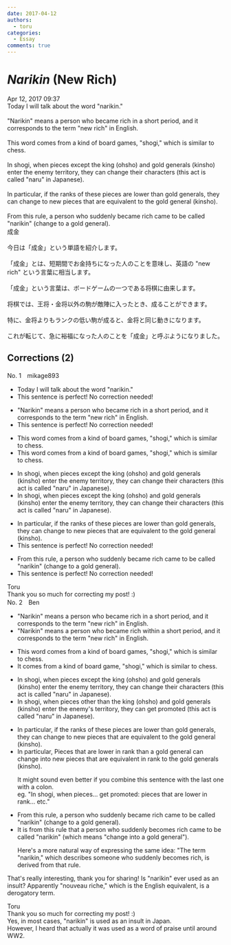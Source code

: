 ```yaml
---
date: 2017-04-12
authors:
  - toru
categories:
  - Essay
comments: true
---
```


# <strong><em>Narikin</strong></em> (New Rich)
<div class="date">Apr 12, 2017 09:37</div>
<div id="post"><div id="body_show_ori">
Today I will talk about the word "narikin."<br/><br/>"Narikin" means a person who became rich in a short period, and it corresponds to the term "new rich" in English.<br/><br/>This word comes from a kind of board games, "shogi," which is similar to chess.<br/><br/>In shogi, when pieces except the king (ohsho) and gold generals (kinsho) enter the enemy territory, they can change their characters (this act is called "naru" in Japanese).<br/><br/>In particular, if the ranks of these pieces are lower than gold generals, they can change to new pieces that are equivalent to the gold general (kinsho).<br/><br/>From this rule, a person who suddenly became rich came to be called "narikin" (change to a gold general).
</div></div>

<!-- more -->

<div id="post_ja"><div id="body_show_mo">
成金<br/><br/>今日は「成金」という単語を紹介します。<br/><br/>「成金」とは、短期間でお金持ちになった人のことを意味し、英語の "new rich" という言葉に相当します。<br/><br/>「成金」という言葉は、ボードゲームの一つである将棋に由来します。<br/><br/>将棋では、王将・金将以外の駒が敵陣に入ったとき、成ることができます。<br/><br/>特に、金将よりもランクの低い駒が成ると、金将と同じ動きになります。<br/><br/>これが転じて、急に裕福になった人のことを「成金」と呼ぶようになりました。
</div></div>

## Corrections (2)
<div id="block"><div class="first_name"> No. 1　<span class="just_name">mikage893</span></div><div id="block2">
<ul class="correction_field">
<li class="incorrect">Today I will talk about the word "narikin."</li>
<li class="corrected perfect">This sentence is perfect! No correction needed!</li>
</ul>
<ul class="correction_field">
<li class="incorrect">"Narikin" means a person who became rich in a short period, and it corresponds to the term "new rich" in English.</li>
<li class="corrected perfect">This sentence is perfect! No correction needed!</li>
</ul>
<ul class="correction_field">
<li class="incorrect">This word comes from a kind of board games, "shogi," which is similar to chess.</li>
<li class="corrected correct">
This word comes from a kind of board game<span class="sline">s</span>, "shogi," which is similar to chess.
</li>
</ul>
<ul class="correction_field">
<li class="incorrect">In shogi, when pieces except the king (ohsho) and gold generals (kinsho) enter the enemy territory, they can change their characters (this act is called "naru" in Japanese).</li>
<li class="corrected correct">
In shogi, when pieces except the king (ohsho) and gold generals (kinsho) enter the enemy territory, they can change their characters (this act is called "naru" in Japanese).
</li>
</ul>
<ul class="correction_field">
<li class="incorrect">In particular, if the ranks of these pieces are lower than gold generals, they can change to new pieces that are equivalent to the gold general (kinsho).</li>
<li class="corrected perfect">This sentence is perfect! No correction needed!</li>
</ul>
<ul class="correction_field">
<li class="incorrect">From this rule, a person who suddenly became rich came to be called "narikin" (change to a gold general).</li>
<li class="corrected perfect">This sentence is perfect! No correction needed!</li>
</ul>
</div><div class="name"><span class="just_name">Toru</span><br>
Thank you so much for correcting my post! :)
</div>
</div>
<div id="block"><div class="first_name"> No. 2　<span class="just_name">Ben</span></div><div id="block2">
<ul class="correction_field">
<li class="incorrect">"Narikin" means a person who became rich in a short period, and it corresponds to the term "new rich" in English.</li>
<li class="corrected correct">
"Narikin" means a person who became rich <span class="f_blue"><span class="f_bold">within</span></span> a short period, and it corresponds to the term "new rich" in English.
</li>
</ul>
<ul class="correction_field">
<li class="incorrect">This word comes from a kind of board games, "shogi," which is similar to chess.</li>
<li class="corrected correct">
<span class="f_blue"><span class="f_bold">It</span></span> comes from a kind of board <span class="f_bold"><span class="f_blue">game</span></span>, "shogi," which is similar to chess.
</li>
</ul>
<ul class="correction_field">
<li class="incorrect">In shogi, when pieces except the king (ohsho) and gold generals (kinsho) enter the enemy territory, they can change their characters (this act is called "naru" in Japanese).</li>
<li class="corrected correct">
In shogi, when pieces <span class="f_blue"><span class="f_bold">other than</span></span> the king (ohsho) and gold generals (kinsho) enter the enemy<span class="f_red"><span class="f_bold">'s</span></span> territory, they can <span class="f_blue"><span class="f_bold">get promoted </span></span>(this act is called "naru" in Japanese).
</li>
</ul>
<ul class="correction_field">
<li class="incorrect">In particular, if the ranks of these pieces are lower than gold generals, they can change to new pieces that are equivalent to the gold general (kinsho).</li>
<li class="corrected correct">
<span class="sline">In particular,</span> <span class="f_blue">Pieces that are lower in rank than a gold general</span> can change <span class="f_red"><span class="f_bold">in</span></span>to new pieces that are equivalent <span class="f_blue"><span class="f_bold">in rank</span></span><span class="f_red"> </span>to <span class="sline">the</span> gold general<span class="f_red"><span class="f_bold">s</span></span> (kinsho).
<p class="correction_comment">It might sound even better if you combine this sentence with the last one with a colon. <br/>eg. "In shogi, when pieces... get promoted: pieces that are lower in rank... etc."</p>
</li>
</ul>
<ul class="correction_field">
<li class="incorrect">From this rule, a person who suddenly became rich came to be called "narikin" (change to a gold general).</li>
<li class="corrected correct">
<span class="f_blue"><span class="f_bold">It is </span></span>from this rule <span class="f_blue"><span class="f_bold">that</span></span> a person who suddenly <span class="f_blue"><span class="f_bold">becomes</span></span> rich came to be called "narikin" (<span class="f_blue"><span class="f_bold">which means "change</span></span> <span class="f_blue"><span class="f_bold">in</span></span>to a gold general<span class="f_blue"><span class="f_bold">"</span></span>).
<p class="correction_comment">Here's a more natural way of expressing the same idea: "The term "narikin," which describes someone who suddenly becomes rich, is derived from that rule.</p>
</li>
</ul>
<p class="comment_small">
 That's really interesting, thank you for sharing! Is "narikin" ever used as an insult? Apparently "nouveau riche," which is the English equivalent, is a derogatory term.
</p>

</div><div class="name"><span class="just_name">Toru</span><br>
Thank you so much for correcting my post! :)<br/>Yes, in most cases, "narikin" is used as an insult in Japan. <br/>However, I heard that actually it was used as a word of praise until around WW2.
</div>
</div>
